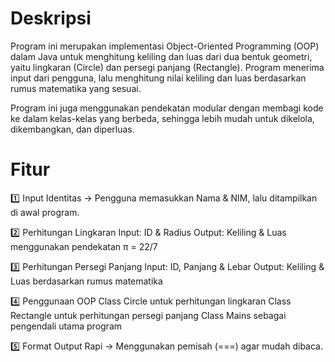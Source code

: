 # Deskripsi

Program ini merupakan implementasi Object-Oriented Programming (OOP) dalam Java untuk menghitung keliling dan luas dari dua bentuk geometri, yaitu lingkaran (Circle) dan persegi panjang (Rectangle). Program menerima input dari pengguna, lalu menghitung nilai keliling dan luas berdasarkan rumus matematika yang sesuai.

Program ini juga menggunakan pendekatan modular dengan membagi kode ke dalam kelas-kelas yang berbeda, sehingga lebih mudah untuk dikelola, dikembangkan, dan diperluas.

# Fitur
1️⃣ Input Identitas → Pengguna memasukkan Nama & NIM, lalu ditampilkan di awal program.

2️⃣ Perhitungan Lingkaran
Input: ID & Radius
Output: Keliling & Luas menggunakan pendekatan π = 22/7

3️⃣ Perhitungan Persegi Panjang
Input: ID, Panjang & Lebar
Output: Keliling & Luas berdasarkan rumus matematika

4️⃣ Penggunaan OOP
Class Circle untuk perhitungan lingkaran
Class Rectangle untuk perhitungan persegi panjang
Class Mains sebagai pengendali utama program

5️⃣ Format Output Rapi → Menggunakan pemisah (===) agar mudah dibaca.
